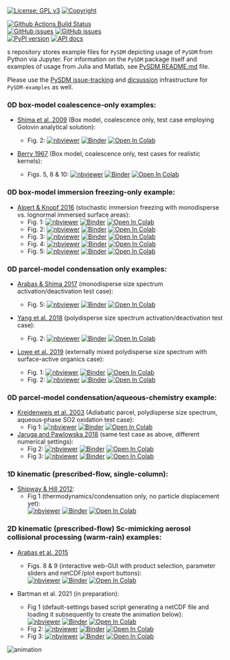[![License: GPL v3](https://img.shields.io/badge/License-GPL%20v3-blue.svg)](https://www.gnu.org/licenses/gpl-3.0.html)
[![Copyright](https://img.shields.io/static/v1?label=Copyright&color=249fe2&message=Jagiellonian%20University&)](https://en.uj.edu.pl/)

[![Github Actions Build Status](https://github.com/atmos-cloud-sim-uj/PySDM-examples/workflows/PySDM-examples/badge.svg?branch=main)](https://github.com/atmos-cloud-sim-uj/PySDM-examples/actions)    
[![GitHub issues](https://img.shields.io/github/issues-pr/atmos-cloud-sim-uj/PySDM-examples.svg?logo=github&logoColor=white)](https://github.com/atmos-cloud-sim-uj/PySDM-examples/pulls?q=)
[![GitHub issues](https://img.shields.io/github/issues-pr-closed/atmos-cloud-sim-uj/PySDM-examples.svg?logo=github&logoColor=white)](https://github.com/atmos-cloud-sim-uj/PySDM-examples/pulls?q=is:closed)    
[![PyPI version](https://badge.fury.io/py/PySDM-examples.svg)](https://pypi.org/project/PySDM-examples)
[![API docs](https://img.shields.io/badge/API_docs-pdoc3-blue.svg)](https://atmos-cloud-sim-uj.github.io/PySDM-examples/)

s repository stores example files for `PySDM` depicting usage of `PySDM` from Python via Jupyter.
For information on the `PySDM` package itself and examples of usage from Julia and Matlab, 
see [PySDM README.md](https://github.com/atmos-cloud-sim-uj/PySDM/blob/master/README.md) file.

Please use the [PySDM issue-tracking](https://github.com/atmos-cloud-sim-uj/PySDM/issues) and [dicsussion](https://github.com/atmos-cloud-sim-uj/PySDM/discussions) infrastructure for `PySDM-examples` as well.

### 0D box-model coalescence-only examples:
- [Shima et al. 2009](http://doi.org/10.1002/qj.441) (Box model, coalescence only, test case employing Golovin analytical solution):
    - Fig. 2:
      [![nbviewer](https://raw.githubusercontent.com/jupyter/design/master/logos/Badges/nbviewer_badge.svg)](https://nbviewer.jupyter.org/github/atmos-cloud-sim-uj/PySDM-examples/blob/main/PySDM_examples/Shima_et_al_2009/fig_2.ipynb)
      [![Binder](https://mybinder.org/badge_logo.svg)](https://mybinder.org/v2/gh/atmos-cloud-sim-uj/PySDM-examples.git/main?urlpath=lab/tree/PySDM_examples/Shima_et_al_2009/fig_2.ipynb)
      [![Open In Colab](https://colab.research.google.com/assets/colab-badge.svg)](https://colab.research.google.com/github/atmos-cloud-sim-uj/PySDM-examples/blob/main/PySDM_examples/Shima_et_al_2009/fig_2.ipynb)    
  
- [Berry 1967](https://doi.org/10.1175/1520-0469(1967)024<0688:CDGBC>2.0.CO;2) (Box model, coalescence only, test cases for realistic kernels):
    - Figs. 5, 8 & 10:
     [![nbviewer](https://raw.githubusercontent.com/jupyter/design/master/logos/Badges/nbviewer_badge.svg)](https://nbviewer.jupyter.org/github/atmos-cloud-sim-uj/PySDM-examples/blob/main/PySDM_examples/Berry_1967/figs_5_8_10.ipynb) 
     [![Binder](https://mybinder.org/badge_logo.svg)](https://mybinder.org/v2/gh/atmos-cloud-sim-uj/PySDM-examples.git/main?urlpath=lab/tree/PySDM_examples/Berry_1967/figs_5_8_10.ipynb)
     [![Open In Colab](https://colab.research.google.com/assets/colab-badge.svg)](https://colab.research.google.com/github/atmos-cloud-sim-uj/PySDM-examples/blob/main/PySDM_examples/Berry_1967/figs_5_8_10.ipynb)
  
### 0D box-model immersion freezing-only example:
- [Alpert & Knopf 2016](https://doi.org/10.5194/acp-16-2083-2016) (stochastic immersion freezing with monodisperse vs. lognormal immersed surface areas):
  - Fig. 1:
      [![nbviewer](https://raw.githubusercontent.com/jupyter/design/master/logos/Badges/nbviewer_badge.svg)](https://nbviewer.jupyter.org/github/atmos-cloud-sim-uj/PySDM-examples/blob/main/PySDM_examples/Alpert_and_Knopf_2016/fig_1.ipynb)
      [![Binder](https://mybinder.org/badge_logo.svg)](https://mybinder.org/v2/gh/atmos-cloud-sim-uj/PySDM-examples.git/main?urlpath=lab/tree/PySDM_examples/Alpert_and_Knopf_2016/fig_1.ipynb)
      [![Open In Colab](https://colab.research.google.com/assets/colab-badge.svg)](https://colab.research.google.com/github/atmos-cloud-sim-uj/PySDM-examples/blob/main/PySDM_examples/Alpert_and_Knopf_2016/fig_1.ipynb)    
  - Fig. 2:
      [![nbviewer](https://raw.githubusercontent.com/jupyter/design/master/logos/Badges/nbviewer_badge.svg)](https://nbviewer.jupyter.org/github/atmos-cloud-sim-uj/PySDM-examples/blob/main/PySDM_examples/Alpert_and_Knopf_2016/fig_2.ipynb)
      [![Binder](https://mybinder.org/badge_logo.svg)](https://mybinder.org/v2/gh/atmos-cloud-sim-uj/PySDM-examples.git/main?urlpath=lab/tree/PySDM_examples/Alpert_and_Knopf_2016/fig_2.ipynb)
      [![Open In Colab](https://colab.research.google.com/assets/colab-badge.svg)](https://colab.research.google.com/github/atmos-cloud-sim-uj/PySDM-examples/blob/main/PySDM_examples/Alpert_and_Knopf_2016/fig_2.ipynb)    
  - Fig. 3:
      [![nbviewer](https://raw.githubusercontent.com/jupyter/design/master/logos/Badges/nbviewer_badge.svg)](https://nbviewer.jupyter.org/github/atmos-cloud-sim-uj/PySDM-examples/blob/main/PySDM_examples/Alpert_and_Knopf_2016/fig_3.ipynb)
      [![Binder](https://mybinder.org/badge_logo.svg)](https://mybinder.org/v2/gh/atmos-cloud-sim-uj/PySDM-examples.git/main?urlpath=lab/tree/PySDM_examples/Alpert_and_Knopf_2016/fig_3.ipynb)
      [![Open In Colab](https://colab.research.google.com/assets/colab-badge.svg)](https://colab.research.google.com/github/atmos-cloud-sim-uj/PySDM-examples/blob/main/PySDM_examples/Alpert_and_Knopf_2016/fig_3.ipynb)    
  - Fig. 4: 
      [![nbviewer](https://raw.githubusercontent.com/jupyter/design/master/logos/Badges/nbviewer_badge.svg)](https://nbviewer.jupyter.org/github/atmos-cloud-sim-uj/PySDM-examples/blob/main/PySDM_examples/Alpert_and_Knopf_2016/fig_4.ipynb)
      [![Binder](https://mybinder.org/badge_logo.svg)](https://mybinder.org/v2/gh/atmos-cloud-sim-uj/PySDM-examples.git/main?urlpath=lab/tree/PySDM_examples/Alpert_and_Knopf_2016/fig_4.ipynb)
      [![Open In Colab](https://colab.research.google.com/assets/colab-badge.svg)](https://colab.research.google.com/github/atmos-cloud-sim-uj/PySDM-examples/blob/main/PySDM_examples/Alpert_and_Knopf_2016/fig_4.ipynb)    
  - Fig. 5:
      [![nbviewer](https://raw.githubusercontent.com/jupyter/design/master/logos/Badges/nbviewer_badge.svg)](https://nbviewer.jupyter.org/github/atmos-cloud-sim-uj/PySDM-examples/blob/main/PySDM_examples/Alpert_and_Knopf_2016/fig_5.ipynb)
      [![Binder](https://mybinder.org/badge_logo.svg)](https://mybinder.org/v2/gh/atmos-cloud-sim-uj/PySDM-examples.git/main?urlpath=lab/tree/PySDM_examples/Alpert_and_Knopf_2016/fig_5.ipynb)
      [![Open In Colab](https://colab.research.google.com/assets/colab-badge.svg)](https://colab.research.google.com/github/atmos-cloud-sim-uj/PySDM-examples/blob/main/PySDM_examples/Alpert_and_Knopf_2016/fig_5.ipynb)    
  
### 0D parcel-model condensation only examples:
- [Arabas & Shima 2017](http://dx.doi.org/10.5194/npg-24-535-2017) (monodisperse size spectrum activation/deactivation test case):
  - Fig. 5:
    [![nbviewer](https://raw.githubusercontent.com/jupyter/design/master/logos/Badges/nbviewer_badge.svg)](https://nbviewer.jupyter.org/github/atmos-cloud-sim-uj/PySDM-examples/blob/main/PySDM_examples/Arabas_and_Shima_2017/fig_5.ipynb)
    [![Binder](https://mybinder.org/badge_logo.svg)](https://mybinder.org/v2/gh/atmos-cloud-sim-uj/PySDM-examples.git/main?urlpath=lab/tree/PySDM_examples/Arabas_and_Shima_2017/fig_5.ipynb)
    [![Open In Colab](https://colab.research.google.com/assets/colab-badge.svg)](https://colab.research.google.com/github/atmos-cloud-sim-uj/PySDM-examples/blob/main/PySDM_examples/Arabas_and_Shima_2017/fig_5.ipynb)    
  
- [Yang et al. 2018](https://doi.org/10.5194/acp-18-7313-2018) (polydisperse size spectrum activation/deactivation test case):
  - Fig. 2:
    [![nbviewer](https://raw.githubusercontent.com/jupyter/design/master/logos/Badges/nbviewer_badge.svg)](https://nbviewer.jupyter.org/github/atmos-cloud-sim-uj/PySDM-examples/blob/main/PySDM_examples/Yang_et_al_2018/fig_2.ipynb)
    [![Binder](https://mybinder.org/badge_logo.svg)](https://mybinder.org/v2/gh/atmos-cloud-sim-uj/PySDM-examples.git/main?urlpath=lab/tree/PySDM_examples/Yang_et_al_2018/fig_2.ipynb)
    [![Open In Colab](https://colab.research.google.com/assets/colab-badge.svg)](https://colab.research.google.com/github/atmos-cloud-sim-uj/PySDM-examples/blob/main/PySDM_examples/Yang_et_al_2018/fig_2.ipynb)

- [Lowe et al. 2019](https://doi.org/10.1038/s41467-019-12982-0) (externally mixed polydisperse size spectrum with surface-active organics case):
  - Fig. 1: 
    [![nbviewer](https://raw.githubusercontent.com/jupyter/design/master/logos/Badges/nbviewer_badge.svg)](https://nbviewer.jupyter.org/github/atmos-cloud-sim-uj/PySDM-examples/blob/main/PySDM_examples/Lowe_et_al_2019/fig_1.ipynb)
    [![Binder](https://mybinder.org/badge_logo.svg)](https://mybinder.org/v2/gh/atmos-cloud-sim-uj/PySDM-examples.git/main?urlpath=lab/tree/PySDM_examples/Lowe_et_al_2019/fig_1.ipynb)
    [![Open In Colab](https://colab.research.google.com/assets/colab-badge.svg)](https://colab.research.google.com/github/atmos-cloud-sim-uj/PySDM-examples/blob/main/PySDM_examples/Lowe_et_al_2019/fig_1.ipynb)
  - Fig. 2:
    [![nbviewer](https://raw.githubusercontent.com/jupyter/design/master/logos/Badges/nbviewer_badge.svg)](https://nbviewer.jupyter.org/github/atmos-cloud-sim-uj/PySDM-examples/blob/main/PySDM_examples/Lowe_et_al_2019/fig_2.ipynb)
    [![Binder](https://mybinder.org/badge_logo.svg)](https://mybinder.org/v2/gh/atmos-cloud-sim-uj/PySDM-examples.git/main?urlpath=lab/tree/PySDM_examples/Lowe_et_al_2019/fig_2.ipynb)
    [![Open In Colab](https://colab.research.google.com/assets/colab-badge.svg)](https://colab.research.google.com/github/atmos-cloud-sim-uj/PySDM-examples/blob/main/PySDM_examples/Lowe_et_al_2019/fig_2.ipynb)

### 0D parcel-model condensation/aqueous-chemistry example:
- [Kreidenweis et al. 2003](https://doi.org/10.1029/2002JD002697) (Adiabatic parcel, polydisperse size spectrum, aqueous‐phase SO2 oxidation test case):
  - Fig 1:
    [![nbviewer](https://raw.githubusercontent.com/jupyter/design/master/logos/Badges/nbviewer_badge.svg)](https://nbviewer.jupyter.org/github/atmos-cloud-sim-uj/PySDM-examples/blob/main/PySDM_examples/Kreidenweis_et_al_2003/fig_1.ipynb)
    [![Binder](https://mybinder.org/badge_logo.svg)](https://mybinder.org/v2/gh/atmos-cloud-sim-uj/PySDM-examples.git/main?urlpath=lab/tree/PySDM_examples/Kreidenweis_et_al_2003/fig_1.ipynb)
    [![Open In Colab](https://colab.research.google.com/assets/colab-badge.svg)](https://colab.research.google.com/github/atmos-cloud-sim-uj/PySDM-examples/blob/main/PySDM_examples/Kreidenweis_et_al_2003/fig_1.ipynb)
- [Jaruga and Pawlowska 2018](https://doi.org/10.5194/gmd-11-3623-2018) (same test case as above, different numerical settings):
  - Fig 2:
    [![nbviewer](https://raw.githubusercontent.com/jupyter/design/master/logos/Badges/nbviewer_badge.svg)](https://nbviewer.jupyter.org/github/atmos-cloud-sim-uj/PySDM-examples/blob/main/PySDM_examples/Jaruga_and_Pawlowska_2018/fig_2.ipynb)
    [![Binder](https://mybinder.org/badge_logo.svg)](https://mybinder.org/v2/gh/atmos-cloud-sim-uj/PySDM-examples.git/main?urlpath=lab/tree/PySDM_examples/Jaruga_and_Pawlowska_2018/fig_2.ipynb)
    [![Open In Colab](https://colab.research.google.com/assets/colab-badge.svg)](https://colab.research.google.com/github/atmos-cloud-sim-uj/PySDM-examples/blob/main/PySDM_examples/Jaruga_and_Pawlowska_2018/fig_2.ipynb)    
  - Fig 3:
    [![nbviewer](https://raw.githubusercontent.com/jupyter/design/master/logos/Badges/nbviewer_badge.svg)](https://nbviewer.jupyter.org/github/atmos-cloud-sim-uj/PySDM-examples/blob/main/PySDM_examples/Jaruga_and_Pawlowska_2018/fig_3.ipynb)
    [![Binder](https://mybinder.org/badge_logo.svg)](https://mybinder.org/v2/gh/atmos-cloud-sim-uj/PySDM-examples.git/main?urlpath=lab/tree/PySDM_examples/Jaruga_and_Pawlowska_2018/fig_3.ipynb)
    [![Open In Colab](https://colab.research.google.com/assets/colab-badge.svg)](https://colab.research.google.com/github/atmos-cloud-sim-uj/PySDM-examples/blob/main/PySDM_examples/Jaruga_and_Pawlowska_2018/fig_3.ipynb)    

### 1D kinematic (prescribed-flow, single-column):  
- [Shipway & Hill 2012](https://doi.org/10.1002/qj.1913):
  - Fig 1 (thermodynamics/condensation only, no particle displacement yet):   
    [![nbviewer](https://raw.githubusercontent.com/jupyter/design/master/logos/Badges/nbviewer_badge.svg)](https://nbviewer.jupyter.org/github/atmos-cloud-sim-uj/PySDM-examples/blob/main/PySDM_examples/Shipway_and_Hill_2012/fig_1.ipynb)
    [![Binder](https://mybinder.org/badge_logo.svg)](https://mybinder.org/v2/gh/atmos-cloud-sim-uj/PySDM-examples.git/main?urlpath=lab/tree/PySDM_examples/Shipway_and_Hill_2012/fig_1.ipynb)
    [![Open In Colab](https://colab.research.google.com/assets/colab-badge.svg)](https://colab.research.google.com/github/atmos-cloud-sim-uj/PySDM-examples/blob/main/PySDM_examples/Shipway_and_Hill_2012/fig_1.ipynb)

### 2D kinematic (prescribed-flow) Sc-mimicking aerosol collisional processing (warm-rain) examples:
- [Arabas et al. 2015](https://doi.org/10.5194/gmd-8-1677-2015) 
  - Figs. 8 & 9 (interactive web-GUI with product selection, parameter sliders and netCDF/plot export buttons):    
    [![nbviewer](https://raw.githubusercontent.com/jupyter/design/master/logos/Badges/nbviewer_badge.svg)](https://nbviewer.jupyter.org/github/atmos-cloud-sim-uj/PySDM-examples/blob/main/PySDM_examples/Arabas_et_al_2015/demo.ipynb)
    [![Binder](https://mybinder.org/badge_logo.svg)](https://mybinder.org/v2/gh/atmos-cloud-sim-uj/PySDM-examples.git/main?urlpath=lab/tree/PySDM_examples/Arabas_et_al_2015/demo.ipynb)
    [![Open In Colab](https://colab.research.google.com/assets/colab-badge.svg)](https://colab.research.google.com/github/atmos-cloud-sim-uj/PySDM-examples/blob/main/PySDM_examples/Arabas_et_al_2015/demo.ipynb)       
  
- Bartman et al. 2021 (in preparation):
  - Fig 1 (default-settings based script generating a netCDF file and loading it subsequently to create the animation below):    
    [![nbviewer](https://raw.githubusercontent.com/jupyter/design/master/logos/Badges/nbviewer_badge.svg)](https://nbviewer.jupyter.org/github/atmos-cloud-sim-uj/PySDM-examples/blob/main/PySDM_examples/Bartman_et_al_2021/demo.ipynb)
    [![Binder](https://mybinder.org/badge_logo.svg)](https://mybinder.org/v2/gh/atmos-cloud-sim-uj/PySDM-examples.git/main?urlpath=lab/tree/PySDM_examples/Bartman_et_al_2021/demo.ipynb)
    [![Open In Colab](https://colab.research.google.com/assets/colab-badge.svg)](https://colab.research.google.com/github/atmos-cloud-sim-uj/PySDM-examples/blob/main/PySDM_examples/Bartman_et_al_2021/demo.ipynb)       
  - Fig 2:
    [![nbviewer](https://raw.githubusercontent.com/jupyter/design/master/logos/Badges/nbviewer_badge.svg)](https://nbviewer.jupyter.org/github/atmos-cloud-sim-uj/PySDM-examples/blob/main/PySDM_examples/Bartman_et_al_2021/demo_fig2.ipynb)
    [![Binder](https://mybinder.org/badge_logo.svg)](https://mybinder.org/v2/gh/atmos-cloud-sim-uj/PySDM-examples.git/main?urlpath=lab/tree/PySDM_examples/Bartman_et_al_2021/demo_fig2.ipynb)
    [![Open In Colab](https://colab.research.google.com/assets/colab-badge.svg)](https://colab.research.google.com/github/atmos-cloud-sim-uj/PySDM-examples/blob/main/PySDM_examples/Bartman_et_al_2021/demo_fig2.ipynb)
  - Fig 3:
    [![nbviewer](https://raw.githubusercontent.com/jupyter/design/master/logos/Badges/nbviewer_badge.svg)](https://nbviewer.jupyter.org/github/atmos-cloud-sim-uj/PySDM-examples/blob/main/PySDM_examples/Bartman_et_al_2021/demo_fig3.ipynb)
    [![Binder](https://mybinder.org/badge_logo.svg)](https://mybinder.org/v2/gh/atmos-cloud-sim-uj/PySDM-examples.git/main?urlpath=lab/tree/PySDM_examples/Bartman_et_al_2021/demo_fig3.ipynb)
    [![Open In Colab](https://colab.research.google.com/assets/colab-badge.svg)](https://colab.research.google.com/github/atmos-cloud-sim-uj/PySDM-examples/blob/main/PySDM_examples/Bartman_et_al_2021/demo_fig3.ipynb)       
  
![animation](https://github.com/atmos-cloud-sim-uj/PySDM/wiki/files/kinematic_2D_example.gif)
